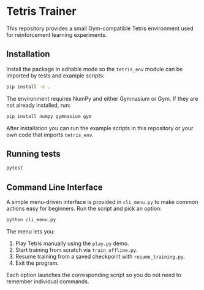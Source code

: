 # Tetris Trainer

This repository provides a small Gym-compatible Tetris environment used for reinforcement learning experiments.

## Installation

Install the package in editable mode so the `tetris_env` module can be imported by tests and example scripts:

```bash
pip install -e .
```

The environment requires NumPy and either Gymnasium or Gym. If they are not already installed, run:

```bash
pip install numpy gymnasium gym
```

After installation you can run the example scripts in this repository or your own code that imports `tetris_env`.

## Running tests

```bash
pytest
```

## Command Line Interface

A simple menu-driven interface is provided in `cli_menu.py` to make common
actions easy for beginners. Run the script and pick an option:

```bash
python cli_menu.py
```

The menu lets you:

1. Play Tetris manually using the `play.py` demo.
2. Start training from scratch via `train_offline.py`.
3. Resume training from a saved checkpoint with `resume_training.py`.
4. Exit the program.

Each option launches the corresponding script so you do not need to
remember individual commands.
